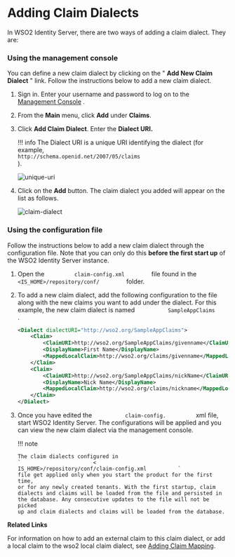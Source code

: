# Adding Claim Dialects

In WSO2 Identity Server, there are two ways of adding a claim dialect.
They are:

### Using the management console

You can define a new claim dialect by clicking on the " **Add New Claim
Dialect** " link. Follow the instructions below to add a new claim
dialect.

1.  Sign in. Enter your username and password to log on to the
    [Management Console](../../setup/getting-started-with-the-management-console)
    .
2.  From the **Main** menu, click **Add** under **Claims**.
3.  Click **Add Claim Dialect**. Enter the **Dialect URI.**

    !!! info 
        The Dialect URI is a unique URI identifying the dialect (for
        example,
        `                                                      http://schema.openid.net/2007/05/claims                                                  `
        ).

    ![unique-uri](../../assets/img/using-wso2-identity-server/unique-uri.png)

4.  Click on the **Add** button. The claim dialect you added will appear
    on the list as follows.

    ![claim-dialect](../../assets/img/using-wso2-identity-server/claim-dialect.png)

### Using the configuration file

Follow the instructions below to add a new claim dialect through the
configuration file. Note that you can only do this **before the first
start up** of the WSO2 Identity Server instance.

1.  Open the `          claim-config.xml         ` file found in the
    `          <IS_HOME>/repository/conf/         ` folder.
2.  To add a new claim dialect, add the following configuration to the
    file along with the new claims you want to add under the dialect.
    For this example, the new claim dialect is named
    `           SampleAppClaims          ` .

    ``` xml
    <Dialect dialectURI="http://wso2.org/SampleAppClaims">
        <Claim>
            <ClaimURI>http://wso2.org/SampleAppClaims/givenname</ClaimURI>
            <DisplayName>First Name</DisplayName>
            <MappedLocalClaim>http://wso2.org/claims/givenname</MappedLocalClaim>
        </Claim>
        <Claim>
            <ClaimURI>http://wso2.org/SampleAppClaims/nickName</ClaimURI>
            <DisplayName>Nick Name</DisplayName>
            <MappedLocalClaim>http://wso2.org/claims/nickname</MappedLocalClaim>
        </Claim>
    </Dialect>
    ```

3.  Once you have edited the `           claim-config.          ` xml
    file, start WSO2 Identity Server. The configurations will be applied
    and you can view the new claim dialect via the management console.

    !!! note
    
        The claim dialects configured in
        `                       <                      IS_HOME>/repository/conf/claim-config.xml          `
        file get applied only when you start the product for the first time,
        or for any newly created tenants. With the first startup, claim
        dialects and claims will be loaded from the file and persisted in
        the database. Any consecutive updates to the file will not be picked
        up and claim dialects and claims will be loaded from the database.
    

**Related Links**

For information on how to add an external claim to this claim dialect,
or add a local claim to the wso2 local claim dialect, see [Adding Claim
Mapping](../../learn/adding-claim-mapping).

